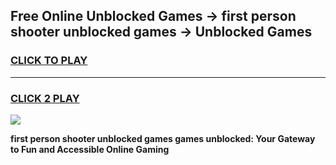 
## Free Online Unblocked Games → first person shooter unblocked games → Unblocked Games
<h3>
<a href="https://premium.freeplayer.one?title=first_person_shooter_unblocked_games&ref=21F">CLICK TO PLAY</a></h3>
<hr>

<h3>
<a href="https://premium.freeplayer.one?title=first_person_shooter_unblocked_games&ref=21F">CLICK 2 PLAY</a>
  
</h3>

<a href="https://premium.freeplayer.one?title=first_person_shooter_unblocked_games&ref=21F/"><img src="https://clearcache.store/games.png"></a>


**first person shooter unblocked games games unblocked: Your Gateway to Fun and Accessible Online Gaming**
